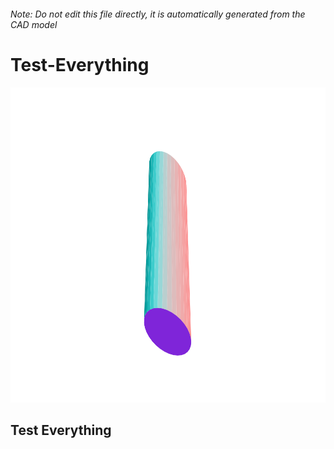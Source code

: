 ###### Note: Do not edit this file directly, it is automatically generated from the CAD model

# Test-Everything

![](/project.svg)

## Test Everything


